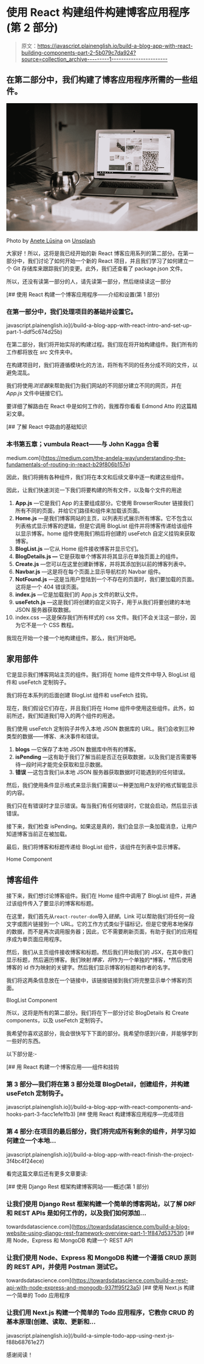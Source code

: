# 使用 React 构建组件构建博客应用程序(第 2 部分)

> 原文：<https://javascript.plainenglish.io/build-a-blog-app-with-react-building-components-part-2-5b079c7da924?source=collection_archive---------1----------------------->

## 在第二部分中，我们构建了博客应用程序所需的一些组件。

![](img/2242075a181ead38f71a5a980e737cc4.png)

Photo by [Anete Lūsiņa](https://unsplash.com/@anete_lusina?utm_source=medium&utm_medium=referral) on [Unsplash](https://unsplash.com?utm_source=medium&utm_medium=referral)

大家好！所以，这将是我已经开始的新 React 博客应用系列的第二部分。在第一部分中，我们讨论了如何开始一个新的 React 项目，并且我们学习了如何建立一个 Git 存储库来跟踪我们的变更。此外，我们还查看了 package.json 文件。

所以，还没有读第一部分的人，请先读第一部分，然后继续读这一部分

[](/build-a-blog-app-with-react-intro-and-set-up-part-1-ddf5c674d25b) [## 使用 React 构建一个博客应用程序——介绍和设置(第 1 部分)

### 在第一部分中，我们处理项目的基础并设置它。

javascript.plainenglish.io](/build-a-blog-app-with-react-intro-and-set-up-part-1-ddf5c674d25b) 

在第二部分，我们将开始实际的构建过程。我们现在将开始构建组件。我们所有的工作都将放在 *src* 文件夹中。

在构建项目时，我们将遵循模块化的方法，将所有不同的任务分成不同的文件，以避免混乱。

我们将使用*浏览器*来帮助我们为我们网站的不同部分建立不同的网页，并在 *App.js* 文件中链接它们。

要详细了解路由在 React 中是如何工作的，我推荐你看看 Edmond Atto 的这篇精彩文章。

[](https://medium.com/the-andela-way/understanding-the-fundamentals-of-routing-in-react-b29f806b157e) [## 了解 React 中路由的基础知识

### 本书第五章；vumbula React——与 John Kagga 合著

medium.com](https://medium.com/the-andela-way/understanding-the-fundamentals-of-routing-in-react-b29f806b157e) 

因此，我们将拥有各种组件，我们将在本文和后续文章中逐一构建这些组件。

因此，让我们快速浏览一下我们将要构建的所有文件，以及每个文件的用途

1.  **App.js** —它是我们 App 的主要组成部分。它使用 BrowserRouter 链接我们所有不同的页面，并给它们路径和组件来加载该页面。
2.  **Home.js** —是我们博客网站的主页，以列表形式展示所有博客。它不包含以列表格式显示博客的逻辑，但是它调用 BlogList 组件并将博客传递给该组件以显示博客。home 组件使用我们稍后将创建的 useFetch 自定义挂钩来获取博客。
3.  **BlogList.js** —它从 Home 组件接收博客并显示它们。
4.  **BlogDetails.js —** 它是获取单个博客并将其显示在单独页面上的组件。
5.  **Create.js** —您可以在这里创建新博客，并将其添加到以前的博客列表中。
6.  **Navbar.js** —这是将在每个页面上显示导航栏的 Navbar 组件。
7.  **NotFound.js** —这是当用户登陆到一个不存在的页面时，我们要加载的页面。这将是一个 404 错误页面。
8.  **index.js** —它是加载我们的 App.js 文件的默认文件。
9.  **useFetch.js** —这是我们将创建的自定义钩子，用于从我们将要创建的本地 JSON 服务器获取数据。
10.  index.css —这是保存我们所有样式的 css 文件。我们不会关注这一部分，因为它不是一个 CSS 教程。

我现在开始一个接一个地构建组件。那么，我们开始吧。

## 家用部件

它是显示我们博客网站主页的组件。我们将在 home 组件文件中导入 BlogList 组件和 useFetch 定制钩子。

我们将在本系列的后面创建 BlogList 组件和 useFetch 挂钩。

现在，我们假设它们存在，并且我们将在 Home 组件中使用这些组件。此外，如前所述，我们知道我们导入的两个组件的用途。

我们使用 useFetch 定制钩子并传入本地 JSON 数据库的 URL。我们会收到三种类型的数据——博客、未决事件和错误。

1.  **blogs** —它保存了本地 JSON 数据库中所有的博客。
2.  **isPending** —这有助于我们了解当前是否正在获取数据，以及我们是否需要等待一段时间才能完全获取和显示数据。
3.  **错误** —这包含我们从本地 JSON 服务器获取数据时可能遇到的任何错误。

然后，我们使用条件显示格式来显示我们需要以一种更加用户友好的格式智能显示的内容。

我们只在有错误时才显示错误。每当我们有任何错误时，它就会启动，然后显示该错误。

接下来，我们检查 isPending。如果这是真的，我们会显示一条加载消息，让用户知道博客当前正在被加载。

最后，我们将博客和标题传递给 BlogList 组件，该组件在列表中显示博客。

Home Component

## 博客组件

接下来，我们想讨论博客组件。我们在 Home 组件中调用了 BlogList 组件，并通过该组件传入了要显示的博客和标题。

在这里，我们首先从`react-router-dom`导入*链接*。Link 可以帮助我们将任何一段文字或图片链接到一个 URL。它的工作方式类似于锚标记，但是它使用本地保存的数据，而不是再次调用服务器；因此，它不需要刷新页面，有助于我们的应用程序成为单页面应用程序。

然后，我们从主页组件接收博客和标题。然后我们开始我们的 JSX，在其中我们显示标题，然后遍历博客。我们映射*博客，将*作为一个单独的*博客，*然后使用博客的 id 作为映射的关键字。然后我们显示博客的标题和作者的名字。

我们将这两条信息放在一个链接中，该链接链接到我们将完整显示单个博客的页面。

BlogList Component

所以，这将是所有的第二部分。我们将在下一部分讨论 BlogDetails 和 Create components，以及 useFetch 定制钩子。

我希望你喜欢这部分，我会很快写下下面的部分。我希望你感到兴奋，并能够学到一些好的东西。

以下部分是:-

[](/build-a-blog-app-with-react-components-and-hooks-part-3-facc1efe1fb3) [## 用 React 构建一个博客应用——组件和挂钩

### 第 3 部分—我们将在第 3 部分处理 BlogDetail，创建组件，并构建 useFetch 定制钩子。

javascript.plainenglish.io](/build-a-blog-app-with-react-components-and-hooks-part-3-facc1efe1fb3) [](/build-a-blog-app-with-react-finish-the-project-3f4bc4f24ece) [## 使用 React 构建博客应用程序—完成项目

### 第 4 部分:在项目的最后部分，我们将完成所有剩余的组件，并学习如何建立一个本地…

javascript.plainenglish.io](/build-a-blog-app-with-react-finish-the-project-3f4bc4f24ece) 

看完这篇文章后还有更多文章要读:

[](https://towardsdatascience.com/build-a-blog-website-using-django-rest-framework-overview-part-1-1f847d53753f) [## 使用 Django Rest 框架构建博客网站——概述(第 1 部分)

### 让我们使用 Django Rest 框架构建一个简单的博客网站，以了解 DRF 和 REST APIs 是如何工作的，以及我们如何添加…

towardsdatascience.com](https://towardsdatascience.com/build-a-blog-website-using-django-rest-framework-overview-part-1-1f847d53753f) [](https://towardsdatascience.com/build-a-rest-api-with-node-express-and-mongodb-937ff95f23a5) [## 用 Node，Express 和 MongoDB 构建一个 REST API

### 让我们使用 Node、Express 和 MongoDB 构建一个遵循 CRUD 原则的 REST API，并使用 Postman 测试它。

towardsdatascience.com](https://towardsdatascience.com/build-a-rest-api-with-node-express-and-mongodb-937ff95f23a5) [](/build-a-simple-todo-app-using-next-js-f88b68761e27) [## 使用 Next.js 构建一个简单的 Todo 应用程序

### 让我们用 Next.js 构建一个简单的 Todo 应用程序，它教你 CRUD 的基本原理(创建、读取、更新和…

javascript.plainenglish.io](/build-a-simple-todo-app-using-next-js-f88b68761e27) 

感谢阅读！